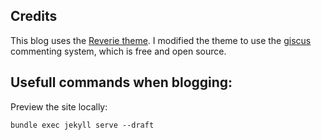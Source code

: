 ## Credits
This blog uses the [Reverie theme](https://github.com/amitmerchant1990/reverie). I modified the theme to use the [giscus](https://giscus.app/) commenting system, which is free and open source.

## Usefull commands when blogging:
Preview the site locally:
```
bundle exec jekyll serve --draft
```